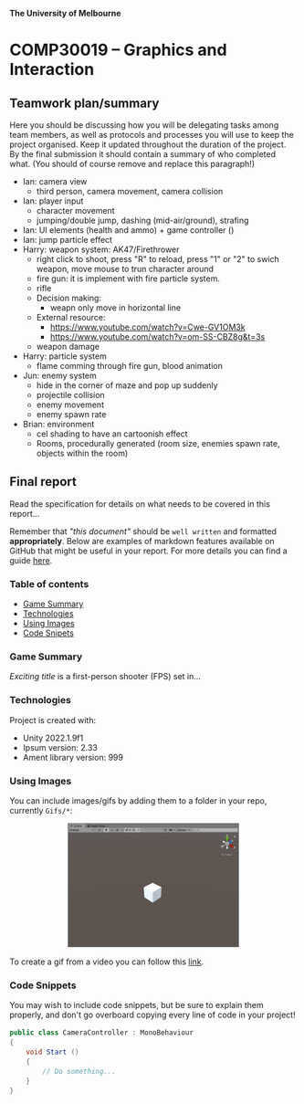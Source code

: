 

**The University of Melbourne**
# COMP30019 – Graphics and Interaction

## Teamwork plan/summary

<!-- [[StartTeamworkPlan]] PLEASE LEAVE THIS LINE UNTOUCHED -->

<!-- Fill this section by Milestone 1 (see specification for details) -->

Here you should be discussing how you will be delegating tasks among team members, as well
as protocols and processes you will use to keep the project organised. Keep it updated 
throughout the duration of the project. By the final submission it should contain 
a summary of who completed what. (You should of course remove and replace this paragraph!)

- Ian: camera view
  - third person, camera movement, camera collision
- Ian: player input
  - character movement 
  - jumping/double jump, dashing (mid-air/ground), strafing
- Ian: UI elements (health and ammo) + game controller ()
- Ian: jump particle effect
- Harry: weapon system: AK47/Firethrower
  - right click to shoot, press "R" to reload, press "1" or "2" to swich weapon, move mouse to trun character around
  - fire gun: it is implement with fire particle system. 
  - rifle
  - Decision making:
    - weapn only move in horizontal line
  - External resource:
    - https://www.youtube.com/watch?v=Cwe-GV1OM3k
    - https://www.youtube.com/watch?v=om-SS-CBZ8g&t=3s
  - weapon damage
- Harry: particle system
  - flame comming through fire gun, blood animation
- Jun: enemy system
  - hide in the corner of maze and pop up suddenly
  - projectile collision
  - enemy movement
  - enemy spawn rate
- Brian: environment
  - cel shading to have an cartoonish effect
  - Rooms, procedurally generated (room size, enemies spawn rate, objects within the room)

<!-- [[EndTeamworkPlan]] PLEASE LEAVE THIS LINE UNTOUCHED -->

## Final report

Read the specification for details on what needs to be covered in this report... 

Remember that _"this document"_ should be `well written` and formatted **appropriately**. 
Below are examples of markdown features available on GitHub that might be useful in your report. 
For more details you can find a guide [here](https://docs.github.com/en/github/writing-on-github).

### Table of contents
* [Game Summary](#game-summary)
* [Technologies](#technologies)
* [Using Images](#using-images)
* [Code Snipets](#code-snippets)

### Game Summary
_Exciting title_ is a first-person shooter (FPS) set in...

### Technologies
Project is created with:
* Unity 2022.1.9f1 
* Ipsum version: 2.33
* Ament library version: 999

### Using Images

You can include images/gifs by adding them to a folder in your repo, currently `Gifs/*`:

<p align="center">
  <img src="Gifs/sample.gif" width="300">
</p>

To create a gif from a video you can follow this [link](https://ezgif.com/video-to-gif/ezgif-6-55f4b3b086d4.mov).

### Code Snippets 

You may wish to include code snippets, but be sure to explain them properly, and don't go overboard copying
every line of code in your project!

```c#
public class CameraController : MonoBehaviour
{
    void Start ()
    {
        // Do something...
    }
}
```
